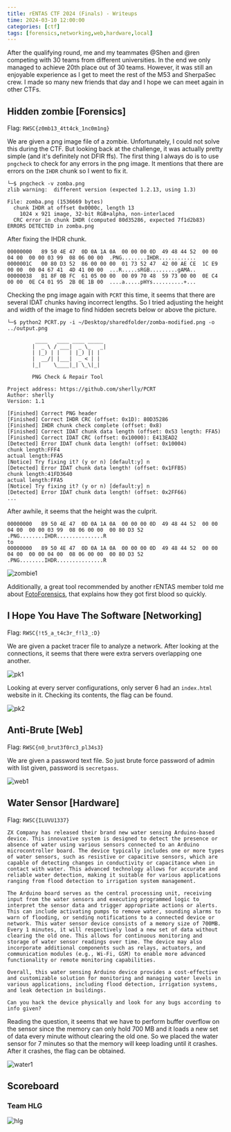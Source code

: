 ```yaml
---
title: rENTAS CTF 2024 (Finals) - Writeups
time: 2024-03-10 12:00:00
categories: [ctf]
tags: [forensics,networking,web,hardware,local]
---
```


After the qualifying round, me and my teammates @Shen and @ren competing with 30 teams from different universities. In the end we only managed to achieve 20th place out of 30 teams. However, it was still an enjoyable experience as I get to meet the rest of the M53 and SherpaSec crew. I made so many new friends that day and I hope we can meet again in other CTFs.

## Hidden zombie [Forensics]
Flag: `RWSC{z0mb13_4tt4ck_1nc0m1ng}`

We are given a png image file of a zombie. Unfortunately, I could not solve this during the CTF. But looking back at the challenge, it was actually pretty simple (and it's definitely not DFIR ffs). The first thing I always do is to use `pngcheck` to check for any errors in the png image. It mentions that there are errors on the `IHDR` chunk so I went to fix it.

```
└─$ pngcheck -v zomba.png
zlib warning:  different version (expected 1.2.13, using 1.3)

File: zomba.png (1536669 bytes)
  chunk IHDR at offset 0x0000c, length 13
    1024 x 921 image, 32-bit RGB+alpha, non-interlaced
  CRC error in chunk IHDR (computed 80d35286, expected 7f1d2b83)
ERRORS DETECTED in zomba.png
```

After fixing the IHDR chunk.
```
00000000   89 50 4E 47  0D 0A 1A 0A  00 00 00 0D  49 48 44 52  00 00 04 00  00 00 03 99  08 06 00 00  .PNG........IHDR............
0000001C   00 80 D3 52  86 00 00 00  01 73 52 47  42 00 AE CE  1C E9 00 00  00 04 67 41  4D 41 00 00  ...R.....sRGB.........gAMA..
00000038   B1 8F 0B FC  61 05 00 00  00 09 70 48  59 73 00 00  0E C4 00 00  0E C4 01 95  2B 0E 1B 00  ....a.....pHYs..........+...
```

Checking the png image again with `PCRT` this time, it seems that there are several IDAT chunks having incorrect lengths. So I tried adjusting the height and width of the image to find hidden secrets below or above the picture.

```
└─$ python2 PCRT.py -i ~/Desktop/sharedfolder/zomba-modified.png -o ../output.png 

         ____   ____ ____ _____ 
        |  _ \ / ___|  _ \_   _|
        | |_) | |   | |_) || |  
        |  __/| |___|  _ < | |  
        |_|    \____|_| \_\|_|  

        PNG Check & Repair Tool 

Project address: https://github.com/sherlly/PCRT
Author: sherlly
Version: 1.1

[Finished] Correct PNG header
[Finished] Correct IHDR CRC (offset: 0x1D): 80D35286
[Finished] IHDR chunk check complete (offset: 0x8)
[Finished] Correct IDAT chunk data length (offset: 0x53 length: FFA5)
[Finished] Correct IDAT CRC (offset: 0x10000): E413EAD2
[Detected] Error IDAT chunk data length! (offset: 0x10004)
chunk length:FFF4
actual length:FFA5
[Notice] Try fixing it? (y or n) [default:y] n
[Detected] Error IDAT chunk data length! (offset: 0x1FFB5)
chunk length:41FD3640
actual length:FFA5
[Notice] Try fixing it? (y or n) [default:y] n
[Detected] Error IDAT chunk data length! (offset: 0x2FF66)
...
```

After awhile, it seems that the height was the culprit.
```
00000000   89 50 4E 47  0D 0A 1A 0A  00 00 00 0D  49 48 44 52  00 00 04 00  00 00 03 99  08 06 00 00  00 80 D3 52  .PNG........IHDR...............R
to
00000000   89 50 4E 47  0D 0A 1A 0A  00 00 00 0D  49 48 44 52  00 00 04 00  00 00 04 00  08 06 00 00  00 80 D3 52  .PNG........IHDR...............R
```

![zombie1](/assets/posts/rentasctf2024final/zombie1.png)

Additionally, a great tool recommended by another rENTAS member told me about [FotoForensics](https://fotoforensics.com/), that explains how they got first blood so quickly.

## I Hope You Have The Software [Networking]
Flag: `RWSC{!t5_a_t4c3r_f!l3_:D}`

We are given a packet tracer file to analyze a network. After looking at the connections, it seems that there were extra servers overlapping one another.

![pk1](/assets/posts/rentasctf2024final/pk1.png)

Looking at every server configurations, only server 6 had an `index.html` website in it. Checking its contents, the flag can be found.

![pk2](/assets/posts/rentasctf2024final/pk2.png)

## Anti-Brute [Web]
Flag: `RWSC{n0_brut3f0rc3_pl34s3}`

We are given a password text file. So just brute force password of admin with list given, password is `secretpass`.

![web1](/assets/posts/rentasctf2024final/web1.png)

## Water Sensor [Hardware]
Flag: `RWSC{ILUVU1337}`

```
ZX Company has released their brand new water sensing Arduino-based device. This innovative system is designed to detect the presence or absence of water using various sensors connected to an Arduino microcontroller board. The device typically includes one or more types of water sensors, such as resistive or capacitive sensors, which are capable of detecting changes in conductivity or capacitance when in contact with water. This advanced technology allows for accurate and reliable water detection, making it suitable for various applications ranging from flood detection to irrigation system management.

The Arduino board serves as the central processing unit, receiving input from the water sensors and executing programmed logic to interpret the sensor data and trigger appropriate actions or alerts. This can include activating pumps to remove water, sounding alarms to warn of flooding, or sending notifications to a connected device or network. This water sensor device consists of a memory size of 700MB. Every 1 minutes, it will respectively load a new set of data without clearing the old one. This allows for continuous monitoring and storage of water sensor readings over time. The device may also incorporate additional components such as relays, actuators, and communication modules (e.g., Wi-Fi, GSM) to enable more advanced functionality or remote monitoring capabilities.

Overall, this water sensing Arduino device provides a cost-effective and customizable solution for monitoring and managing water levels in various applications, including flood detection, irrigation systems, and leak detection in buildings.

Can you hack the device physically and look for any bugs according to info given?
```

Reading the question, it seems that we have to perform buffer overflow on the sensor since the memory can only hold 700 MB and it loads a new set of data every minute without clearing the old one. So we placed the water sensor for 7 minutes so that the memory will keep loading until it crashes. After it crashes, the flag can be obtained.

![water1](/assets/posts/rentasctf2024final/water1.png)

## Scoreboard
### Team HLG

![hlg](/assets/posts/rentasctf2024final/hlg.png)
